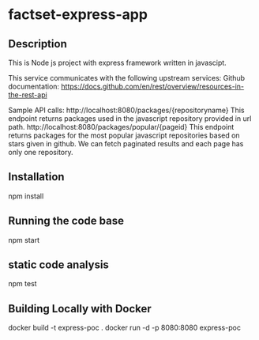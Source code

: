 # factset-express-app

## Description

This is Node js project with express framework written in javascipt. 

This service communicates with the following upstream services:
Github documentation: https://docs.github.com/en/rest/overview/resources-in-the-rest-api

Sample API calls:
http://localhost:8080/packages/{repositoryname}
    This endpoint returns packages used in the javascript repository provided in url path. 
http://localhost:8080/packages/popular/{pageid}
    This endpoint returns packages for the most popular javascript repositories based on stars given in github. We can fetch paginated results and each page has only one repository. 

## Installation

npm install


## Running the code base

npm start

## static code analysis

npm test

## Building Locally with Docker

docker build -t express-poc .
docker run -d -p 8080:8080 express-poc


